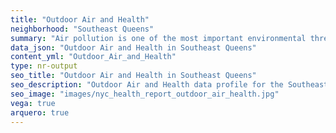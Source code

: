 ```yaml
---
title: "Outdoor Air and Health"
neighborhood: "Southeast Queens"
summary: "Air pollution is one of the most important environmental threats to urban populations and while all people are exposed, pollutant emissions, levels of exposure, and population vulnerability vary across neighborhoods. Exposures to common air pollutants have been linked to respiratory and cardiovascular diseases, cancers, and premature deaths."
data_json: "Outdoor Air and Health in Southeast Queens"
content_yml: "Outdoor_Air_and_Health"
type: nr-output
seo_title: "Outdoor Air and Health in Southeast Queens"
seo_description: "Outdoor Air and Health data profile for the Southeast Queens neighborhood of NYC."
seo_image: "images/nyc_health_report_outdoor_air_health.jpg"
vega: true
arquero: true
---
```

